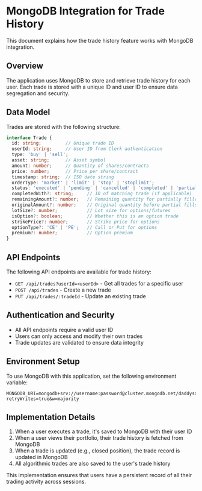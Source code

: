 # MongoDB Integration for Trade History

This document explains how the trade history feature works with MongoDB integration.

## Overview

The application uses MongoDB to store and retrieve trade history for each user. Each trade is stored with a unique ID and user ID to ensure data segregation and security.

## Data Model

Trades are stored with the following structure:

```typescript
interface Trade {
  id: string;         // Unique trade ID
  userId: string;     // User ID from Clerk authentication
  type: 'buy' | 'sell';
  asset: string;      // Asset symbol
  amount: number;     // Quantity of shares/contracts
  price: number;      // Price per share/contract
  timestamp: string;  // ISO date string
  orderType: 'market' | 'limit' | 'stop' | 'stoplimit';
  status: 'executed' | 'pending' | 'cancelled' | 'completed' | 'partially_completed';
  completedWith?: string;     // ID of matching trade (if applicable)
  remainingAmount?: number;   // Remaining quantity for partially filled orders
  originalAmount?: number;    // Original quantity before partial fills
  lotSize?: number;           // Lot size for options/futures
  isOption?: boolean;         // Whether this is an option trade
  strikePrice?: number;       // Strike price for options
  optionType?: 'CE' | 'PE';   // Call or Put for options
  premium?: number;           // Option premium
}
```

## API Endpoints

The following API endpoints are available for trade history:

- `GET /api/trades?userId=<userId>` - Get all trades for a specific user
- `POST /api/trades` - Create a new trade
- `PUT /api/trades/:tradeId` - Update an existing trade

## Authentication and Security

- All API endpoints require a valid user ID
- Users can only access and modify their own trades
- Trade updates are validated to ensure data integrity

## Environment Setup

To use MongoDB with this application, set the following environment variable:

```
MONGODB_URI=mongodb+srv://username:password@cluster.mongodb.net/daddysai?retryWrites=true&w=majority
```

## Implementation Details

1. When a user executes a trade, it's saved to MongoDB with their user ID
2. When a user views their portfolio, their trade history is fetched from MongoDB
3. When a trade is updated (e.g., closed position), the trade record is updated in MongoDB
4. All algorithmic trades are also saved to the user's trade history

This implementation ensures that users have a persistent record of all their trading activity across sessions. 